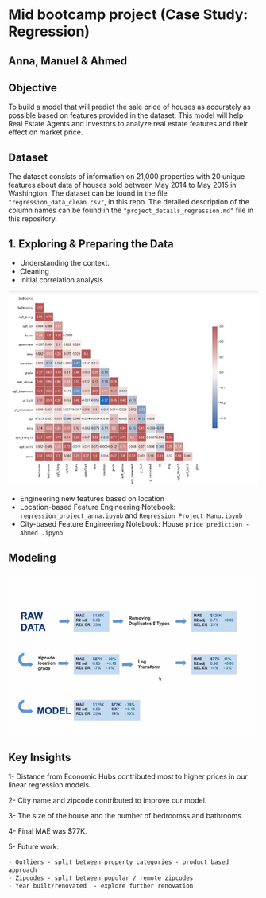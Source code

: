 # Mid bootcamp project (Case Study: Regression)
## Anna, Manuel & Ahmed

## Objective

To build a model that will predict the sale price of houses as accurately as possible based on features provided in the dataset. This  model will help Real Estate Agents and Investors to analyze real estate features and their effect on market price.


## Dataset

The dataset consists of information on 21,000 properties with 20 unique features about data of houses sold between May 2014 to May 2015 in Washington. The dataset can be found in the file `"regression_data_clean.csv"`, in this repo. The detailed description of the column names can be found in the `"project_details_regression.md"` file in this repository. 

##  1. Exploring & Preparing the Data

- Understanding the context.
- Cleaning
- Initial correlation analysis
<center> <img src="corr.JPG" alt="Price Predictor Data "> 
</center>

- Engineering new features based on location
- Location-based Feature Engineering Notebook: `regression_project_anna.ipynb` and `Regression Project Manu.ipynb`
- City-based Feature Engineering Notebook: House `price prediction - Ahmed .ipynb`

## Modeling
<center> <img src="final.JPG" alt="Price Predictor Data "> 
</center>

## Key Insights

1- Distance from Economic Hubs contributed most to higher prices in our  linear regression models. 

2- City name and zipcode contributed to improve our model.

3- The size of the house and the number of bedroomss and bathrooms. 

4- Final MAE was $77K.

5- Future work:
   
    - Outliers - split between property categories - product based approach
    - Zipcodes - split between popular / remote zipcodes
    - Year built/renovated  - explore further renovation



